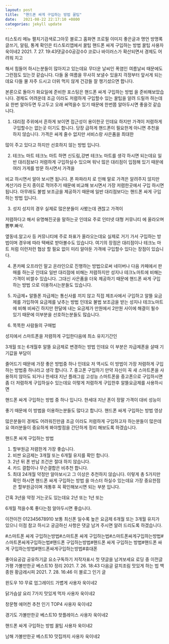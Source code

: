 ```yaml
---
layout: post
title:  "핸드폰 싸게 구입하는 방법 꿀팁"
date:   2021-08-22 22:17:10 +0800
categories: jekyll update
---
```

티스토리 메뉴 펼치기검색로그아웃
블로그 홈화면
프로필 이미지
좋은글과 명언
방명록
글쓰기, 알림, 통계 확인은 티스토리앱에서
꿀팁
핸드폰 싸게 구입하는 방법 꿀팁
사용자 욱이네2
2021. 7. 27. 19:43댓글수0공감수0
코로나 바이러스가 확산되면서 경제도 어려워 지고

해서 힘들어 하시는분들이 많아지고 있는데요
무더운 날씨인 폭염인 여름날씨 때문에도 그런점도 있는것 같습니다.
다들 올 여름을 무사히 보낼수 있을지 걱정부터 앞서게 되는데요
다들 물 자주 드시고 더위 먹지 않게 건강들 잘 챙기셨으면 합니다.


본론으로 돌아가 화요일에 준비한 포스팅은 핸드폰 싸게 구입하는 방법 을 준비해보았습니다.
경제도 어려운데 조금 이라도 저렴하게 구입할수 있는 꿀팁을 알려 드릴까 하는데요
한번 알아두면 두고두고 오래 써먹을수 있기 때문에 한번쯤 알아두시면 좋을것 같습니다.
1. 대리점
주위에서 흔하게 보이면 접근성이 용이한곳 인데요
하지만 가격이 저렴하게 구입할수는 없는곳 이기도 합니다.
당장 급하게 핸드폰이 필요한게 아니면 추천을 하지 않습니다.
가격은 싸게 줄수 없지만 서비스랑 사은품을 최대한

많이 주고 있다고 하지만 선호하지 않는 방법 입니다.


2. 테크노 마트
테크노 마트 하면 신도림,강변 테크노 마트를 생각 하시면 되는데요
일반 대리점보다 저렴하게 구입하실수 있으며 워낙 많은 대리점이
입점해 있기 때문에 여러 가게를 방문 하시면서 가격을 

비교 하시면서 알아 보시면 됩니다.
폰 파파라치 로 인해 말로 가격은 알려주지 않지만 계산기라 든지
종이로 적어주기 때문에 비교해 보시면서 가장 저렴한곳에서 구입 하시면 됩니다.
아무래도 불법 보조금을 제공하기 때문에 일반 대리점보다는 핸드폰 싸게 구입하는 방법 입니다.


3. 성지
성지의 경우 실제로 많은분들이 사봤는데 괜찮고 가격이

저렴하다고 해서 유명해진곳을 말하는곳 인데요
주로 인터넷 대형 커뮤니티 에 올라오며 뽐뿌.빠삭.

옆동네.알고사 등 커뮤니티에 주로 좌표가 올라오는데요
실제로 거기 가서 구입하는 방법이며 경우에 따라 택배로 받아볼수도 있습니다.
여기의 장점은 대리점이나 테크노 마트 처럼 이런저런 협상 할 필요 없이
미리 알아둔 가격에 구입할수 있다는 장점이 있습니다.


4. 폰카페
오프라인 말고 온라인으로 진행하는 방법으로써
네이버나 다음 카페에서 판매를 하는곳 인데요
일반 대리점에 비해는 저렴하지만 성지나 테크노마트에 비해는 가격이 비쌀수 있습니다.
그대신 사은품을 더욱 제공하기 때문에 핸드폰 싸게 구입하는 방법 으로 이용하시는분들도 있습니다.


5. 자급제+ 알뜰폰
자급제는 통신사를 끼지 않고 직접 제조사에서 구입하고
알뜰 요금제를 가입하여 요금제를 낮추는 방법 인데요
불법 보조금을 받는 성지나 테크노마트에 비해 비싸긴 하지만
한달에 내는 요금제가 만원에서 2만원 사이에 해결이 될수 있기
때문에 이부분을 선호하는분들도 많습니다.


6. 똑똑한 사람들의 구매법

성지에서 스마트폰을 저렴하게 구입한다음에 최소 유지기간인

3개월 또는 6개월후 알뜰 요금제로 변경하는 방법 인데요
이 부분은 자급제폰을 살때 기기값을 부담이 

줄어드기 때문에 가장 좋은 방법중 하나 인데요
저 역시도 이 방법이 가장 저렴하게 구입하는 방법중 하나라고 생각 합니다.
7. 중고폰 구입하기
만약 자신이 꼭 새 스마트폰을 사용하지 않아도 되거나 한세대 지난
플래그쉽 고성능 스마트폰을 중고폰으로 구입하시면 좀 더 저렴하게 구입하실수 있는데요
이렇게 저렴하게 구입한후 알뜰요금제를 사용하시면 

핸드폰 싸게 구입하는 방법 중 하나 입니다.
한세대 지난 폰이 정말 가격이 대비 성능이

좋기 때문에 이 방법을 이용하는분들도 많다고 합니다.
핸드폰 싸게 구입하는 방법 영상

많은분들이 경제도 어려워진만큼 조금 이라도
저렴하게 구입하고자 하는분들이 많은데요
여러분들이 중요하게 봐야할점을 간단하게 정리 해보도록 하겠습니다.



핸드폰 싸게 구입하는 방법
1. 할부원금 저렴한게 가장 좋습니다.
2. 비싼 요금제는 3개월 또는 6개월 유지를 확인 합니다.
3. 2년 뒤 폰 반납 조건은 절대 하지 않습니다.
4. 카드 결합이나 무슨결합은 비추천 합니다.
5. 최대 24개월 약정만 알아보시고 그 이상은 추천하지 않습니다.
이렇게 총 5가지만 확인 하시면 핸드폰 싸게 구입하는 방법 을 마스터 하실수 있는데요
가장 중요한점은 할부원금이며 개통후 꼭 확인해보시면 되는 부분 입니다.



간혹 3년을 약정 거는곳도 있는데요 2년 또는 1년 또는

6개월 적을수록 좋다는점 알아두시면 좋습니다.


이전이전
012345678910
보통 최신폰 일수록 높은 요금제 6개월 또는 3개월 유지가 있으니 이점
참고 하시고 궁금하신 사항은 댓글 남겨 주시면 알려 드리도록 하겠습니다.

#스마트폰 싸게 구입하는방법#스마트폰 싸게 구입하는법#스마트폰싸게구입하는방법#스마트폰싸게구입하는법#핸드폰 구입하는방법#핸드폰 싸게 구입하는 방법#핸드폰 싸게 구입하는방법#핸드폰싸게구입하는방법#휴대폰

좋아요공감
공유하기글 요소구독하기
저작자표시
첫 댓글을 남겨보세요
로딩 중
이전글
가평 가볼만한곳 베스트10 정리
2021. 7. 26. 18:43
다음글
갈치조림 맛있게 하는 법 백종원 황금레시피
2021. 7. 28. 16:46
이 블로그 인기 글

윈도우 10 무료 업그레이드 가볍게
사용자 욱이네2

닭가슴살 요리 7가지 맛있게 먹자
사용자 욱이네2

창문형 에어컨 추천 인기 TOP4
사용자 욱이네2

경기도 가볼만한곳 베스트10 핫플레이스
사용자 욱이네2

핸드폰 싸게 구입하는 방법 꿀팁
사용자 욱이네2

남해 가볼만한곳 베스트10 맛집까지
사용자 욱이네2